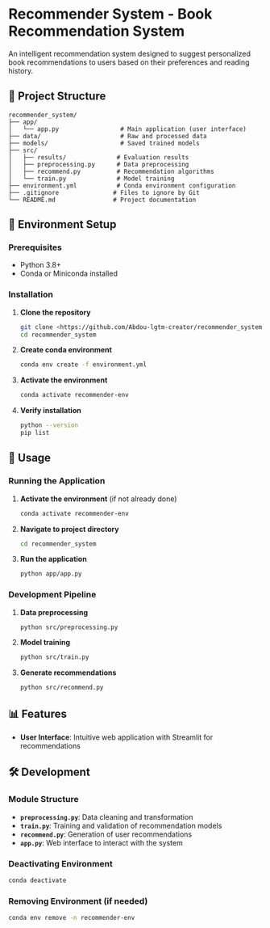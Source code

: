 # Recommender System - Book Recommendation System

An intelligent recommendation system designed to suggest personalized book recommendations to users based on their preferences and reading history.

## 📁 Project Structure

```
recommender_system/
├── app/
│   └── app.py                 # Main application (user interface)
├── data/                      # Raw and processed data
├── models/                    # Saved trained models
├── src/
│   ├── results/              # Evaluation results
│   ├── preprocessing.py      # Data preprocessing
│   ├── recommend.py          # Recommendation algorithms
│   └── train.py              # Model training
├── environment.yml           # Conda environment configuration
├── .gitignore               # Files to ignore by Git
└── README.md                # Project documentation
```

## 🔧 Environment Setup

### Prerequisites
- Python 3.8+
- Conda or Miniconda installed

### Installation

1. **Clone the repository**
   ```bash
   git clone <https://github.com/Abdou-lgtm-creator/recommender_system.git>
   cd recommender_system
   ```

2. **Create conda environment**
   ```bash
   conda env create -f environment.yml
   ```

3. **Activate the environment**
   ```bash
   conda activate recommender-env
   ```

4. **Verify installation**
   ```bash
   python --version
   pip list
   ```

## 🚀 Usage

### Running the Application

1. **Activate the environment** (if not already done)
   ```bash
   conda activate recommender-env
   ```

2. **Navigate to project directory**
   ```bash
   cd recommender_system
   ```

3. **Run the application**
   ```bash
   python app/app.py
   ```

### Development Pipeline

1. **Data preprocessing**
   ```bash
   python src/preprocessing.py
   ```

2. **Model training**
   ```bash
   python src/train.py
   ```

3. **Generate recommendations**
   ```bash
   python src/recommend.py
   ```

## 📊 Features

- **User Interface**: Intuitive web application with Streamlit for recommendations

## 🛠️ Development

### Module Structure

- **`preprocessing.py`**: Data cleaning and transformation
- **`train.py`**: Training and validation of recommendation models
- **`recommend.py`**: Generation of user recommendations
- **`app.py`**: Web interface to interact with the system

### Deactivating Environment

```bash
conda deactivate
```

### Removing Environment (if needed)

```bash
conda env remove -n recommender-env
```